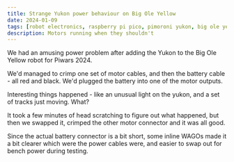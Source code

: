 ```yaml
---
title: Strange Yukon power behaviour on Big Ole Yellow
date: 2024-01-09
tags: [robot electronics, raspberry pi pico, pimoroni yukon, big ole yellow, piwars 2024]
description: Motors running when they shouldn't
---
```

We had an amusing power problem after adding the Yukon to the Big Ole Yellow robot for Piwars 2024.

We'd managed to crimp one set of motor cables, and then the battery cable - all red and black.
We'd plugged the battery into one of the motor outputs.

Interesting things happened - like an unusual light on the yukon, and a set of tracks just moving. What?

It took a few minutes of head scratching to figure out what happened, but then we swapped it, crimped the other motor connector and it was all good.

Since the actual battery connector is a bit short, some inline WAGOs made it a bit clearer which were the power cables were, and easier to swap out for bench power during testing.
